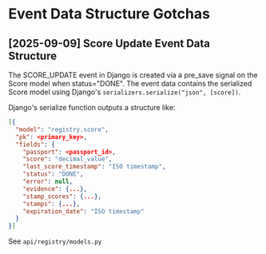 # Event Data Structure Gotchas

## [2025-09-09] Score Update Event Data Structure

The SCORE_UPDATE event in Django is created via a pre_save signal on the Score model when status="DONE". The event data contains the serialized Score model using Django's `serializers.serialize("json", [score])`.

Django's serialize function outputs a structure like:
```json
[{
  "model": "registry.score",
  "pk": <primary_key>,
  "fields": {
    "passport": <passport_id>,
    "score": "decimal_value",
    "last_score_timestamp": "ISO timestamp",
    "status": "DONE",
    "error": null,
    "evidence": {...},
    "stamp_scores": {...},
    "stamps": {...},
    "expiration_date": "ISO timestamp"
  }
}]
```

See `api/registry/models.py`